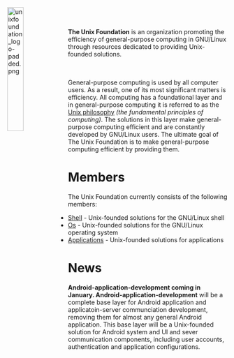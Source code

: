 
<img src='https://raw.githubusercontent.com/unixfoundation/home/images/unixfoundation_logo-padded.png' width='27%' align='left' alt='unixfoundation_logo-padded.png'>
<br><br>

**The Unix Foundation** is an organization promoting the efficiency of general-purpose computing in GNU/Linux through resources dedicated to providing Unix-founded solutions.
<br><br><br>

General-purpose computing is used by all computer users. As a result, one of its most significant matters is efficiency. All computing has a foundational layer and in general-purpose computing it is referred to as the [Unix philosophy](http://www.linfo.org/unix_philosophy.html) *(the fundamental principles of computing)*. The solutions in this layer make general-purpose computing efficient and are constantly developed by GNU/Linux users. The ultimate goal of The Unix Foundation is to make general-purpose computing efficient by providing them.

# Members

The Unix Foundation currently consists of the following members:

* [Shell](https://github.com/unixfoundation/shell) -  Unix-founded solutions for the GNU/Linux shell
* [Os](https://github.com/unixfoundation/gnu-linux-os) - Unix-founded solutions for the GNU/Linux operating system
* [Applications](https://github.com/unixfoundation/gnu-linux-os) - Unix-founded solutions for applications

# News

**Android-application-development coming in January. Android-application-development** will be a complete base layer for Android application and applicatoin-server communciation development, removing them for almost any general Android application. This base layer will be a Unix-founded solution for Android system and UI and sever communication components, including user accounts, authentication and application configurations.

